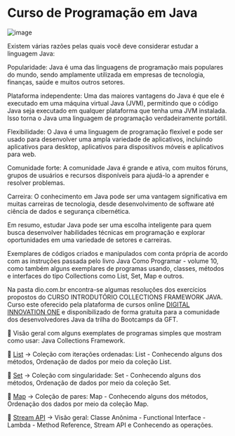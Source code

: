 # Curso de Programação em Java

![image](https://user-images.githubusercontent.com/17755195/169678615-4e1c8c20-0539-4e5a-89c9-28c9e96792b1.png)

Existem várias razões pelas quais você deve considerar estudar a linguagem Java:

Popularidade: Java é uma das linguagens de programação mais populares do mundo, sendo amplamente utilizada em empresas de tecnologia, finanças, saúde e muitos outros setores.

Plataforma independente: Uma das maiores vantagens do Java é que ele é executado em uma máquina virtual Java (JVM), permitindo que o código Java seja executado em qualquer plataforma que tenha uma JVM instalada. Isso torna o Java uma linguagem de programação verdadeiramente portátil.

Flexibilidade: O Java é uma linguagem de programação flexível e pode ser usado para desenvolver uma ampla variedade de aplicativos, incluindo aplicativos para desktop, aplicativos para dispositivos móveis e aplicativos para web.

Comunidade forte: A comunidade Java é grande e ativa, com muitos fóruns, grupos de usuários e recursos disponíveis para ajudá-lo a aprender e resolver problemas.

Carreira: O conhecimento em Java pode ser uma vantagem significativa em muitas carreiras de tecnologia, desde desenvolvimento de software até ciência de dados e segurança cibernética.

Em resumo, estudar Java pode ser uma escolha inteligente para quem busca desenvolver habilidades técnicas em programação e explorar oportunidades em uma variedade de setores e carreiras.

Exemplares de códigos criados e manipulados com conta própria de acordo com as instruções passada pelo livro Java Como Programar - volume 10, 
como também alguns exemplares de programas usando, classes, métodos e interfaces do tipo Collections como List, Set, Map e outros.

Na pasta dio.com.br encontra-se algumas resoluções dos exercícios propostos do CURSO INTRODUTÓRIO COLLECTIONS FRAMEWORK JAVA. Curso este oferecido pela plataforma de cursos online [DIGITAL INNOVATION ONE](https://web.digitalinnovation.one/home) e disponibilizado de forma gratuita para a comunidade dos desenvolvedores Java da trilha do Bootcamps da GFT. 

🔸 Visão geral com alguns exemplates de programas simples que mostram como usar: Java Collections Framework.

🔸 [List](https://github.com/Adriano1976/Curso-de-Java/tree/main/dio.com.br/src/Model/Collection/list) ->
Coleção com iterações ordenadas: List - 
Conhecendo alguns dos métodos,
Ordenação de dados por meio da coleção List.

🔸 [Set](https://github.com/Adriano1976/Curso-de-Java/tree/main/dio.com.br/src/Model/Collection/set) ->
Coleção com singularidade: Set - 
Conhecendo alguns dos métodos,
Ordenação de dados por meio da coleção Set.

🔸 [Map](https://github.com/Adriano1976/Curso-de-Java/tree/main/dio.com.br/src/Model/Collection/map) ->
Coleção de pares: Map - 
Conhecendo alguns dos métodos,
Ordenação dos dados por meio da coleção Map.

🔸 [Stream API](https://github.com/Adriano1976/Curso-de-Java/tree/main/dio.com.br/src/Model/Collection/streamAPI) ->
Visão geral: Classe Anônima - Functional Interface - Lambda - Method Reference,
Stream API e
Conhecendo as operações.
